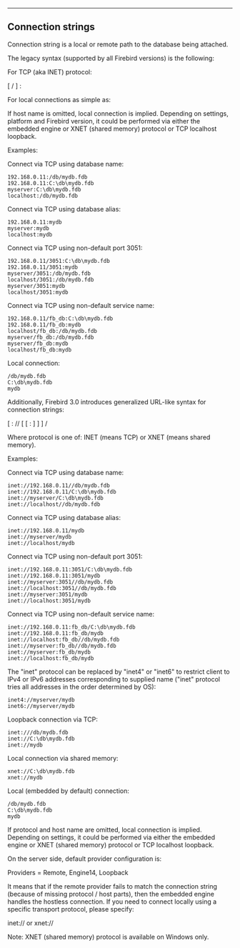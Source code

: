 ------------------
Connection strings
------------------

Connection string is a local or remote path to the database being attached.

The legacy syntax (supported by all Firebird versions) is the following:

For TCP (aka INET) protocol:

  <host> [ / <port>] : <file path to database or alias>

For local connections as simple as:

  <file path to database or alias>

If host name is omitted, local connection is implied. Depending on settings,
platform and Firebird version, it could be performed via either the embedded
engine or XNET (shared memory) protocol or TCP localhost loopback.

Examples:

  Connect via TCP using database name:

    192.168.0.11:/db/mydb.fdb
    192.168.0.11:C:\db\mydb.fdb
    myserver:C:\db\mydb.fdb
    localhost:/db/mydb.fdb

  Connect via TCP using database alias:

    192.168.0.11:mydb
    myserver:mydb
    localhost:mydb

  Connect via TCP using non-default port 3051:

    192.168.0.11/3051:C:\db\mydb.fdb
    192.168.0.11/3051:mydb
    myserver/3051:/db/mydb.fdb
    localhost/3051:/db/mydb.fdb
    myserver/3051:mydb
    localhost/3051:mydb

  Connect via TCP using non-default service name:

    192.168.0.11/fb_db:C:\db\mydb.fdb
    192.168.0.11/fb_db:mydb
    localhost/fb_db:/db/mydb.fdb
    myserver/fb_db:/db/mydb.fdb
    myserver/fb_db:mydb
    localhost/fb_db:mydb

  Local connection:

    /db/mydb.fdb
    C:\db\mydb.fdb
    mydb

Additionally, Firebird 3.0 introduces generalized URL-like syntax for
connection strings:

  [ <protocol> : // [ <host> [ : <port> ] ] ] / <file path to database or alias>

Where protocol is one of: INET (means TCP) or XNET (means shared memory).

Examples:

  Connect via TCP using database name:

    inet://192.168.0.11//db/mydb.fdb
    inet://192.168.0.11/C:\db\mydb.fdb
    inet://myserver/C:\db\mydb.fdb
    inet://localhost//db/mydb.fdb

  Connect via TCP using database alias:

    inet://192.168.0.11/mydb
    inet://myserver/mydb
    inet://localhost/mydb

  Connect via TCP using non-default port 3051:

    inet://192.168.0.11:3051/C:\db\mydb.fdb
    inet://192.168.0.11:3051/mydb
    inet://myserver:3051//db/mydb.fdb
    inet://localhost:3051//db/mydb.fdb
    inet://myserver:3051/mydb
    inet://localhost:3051/mydb

  Connect via TCP using non-default service name:

    inet://192.168.0.11:fb_db/C:\db\mydb.fdb
    inet://192.168.0.11:fb_db/mydb
    inet://localhost:fb_db//db/mydb.fdb
    inet://myserver:fb_db//db/mydb.fdb
    inet://myserver:fb_db/mydb
    inet://localhost:fb_db/mydb

  The "inet" protocol can be replaced by "inet4" or "inet6" to restrict client
  to IPv4 or IPv6 addresses corresponding to supplied name ("inet" protocol
  tries all addresses in the order determined by OS):

    inet4://myserver/mydb
    inet6://myserver/mydb

  Loopback connection via TCP:

    inet:///db/mydb.fdb
    inet://C:\db\mydb.fdb
    inet://mydb

  Local connection via shared memory:

    xnet://C:\db\mydb.fdb
    xnet://mydb

  Local (embedded by default) connection:

    /db/mydb.fdb
    C:\db\mydb.fdb
    mydb

If protocol and host name are omitted, local connection is implied. Depending on settings,
it could be performed via either the embedded engine or XNET (shared memory) protocol
or TCP localhost loopback.

On the server side, default provider configuration is:

  Providers = Remote, Engine14, Loopback

It means that if the remote provider fails to match the connection string (because of missing
protocol / host parts), then the embedded engine handles the hostless connection. If you need
to connect locally using a specific transport protocol, please specify:

  inet://<file path to database or alias>
  or
  xnet://<file path to database or alias>

Note: XNET (shared memory) protocol is available on Windows only.